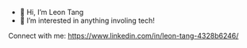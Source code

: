 - 👋 Hi, I’m Leon Tang
- 👀 I’m interested in anything involing tech!

Connect with me: https://www.linkedin.com/in/leon-tang-4328b6246/
<!---
tangleon8/tangleon8 is a ✨ special ✨ repository because its `README.md` (this file) appears on your GitHub profile.
You can click the Preview link to take a look at your changes.
--->
